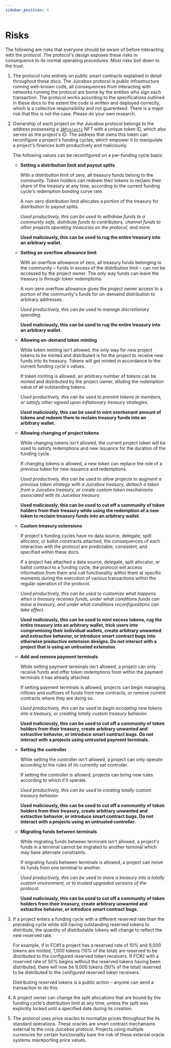 ```yaml
---
sidebar_position: 4
---
```

# Risks 

The following are risks that everyone should be aware of before interacting with the protocol. The protocol's design exposes these risks in consequence to its normal operating procedures. Most risks boil down to the trust. 

1. The protocol runs entirely on public smart contracts explained in detail throughout these docs. The Juicebox protocol is public infrastructure running well-known code, all consequences from interacting with networks running the protocol are borne by the entities who sign each transaction. The protocol works according to the specifications outlined in these docs to the extent the code is written and deployed correctly, which is a collective responsibility and not guarenteed. There is a major risk that this is not the case. Please do your own research.

2. Ownership of each project on the Juicebox protocol belongs to the address possessing a [`JBProjects`](/protocol/api/contracts/jbprojects) NFT with a unique token ID, which also serves as the project's ID. The address that owns this token can reconfigure a project's funding cycles, which empower it to manipulate a project's finances both productively and maliciously.

   The following values can be reconfigured on a per-funding cycle basis:

   * **Setting a distribution limit and payout splits** 
     
     With a distribution limit of zero, all treasury funds belong to the community. Token holders can redeem their tokens to reclaim their share of the treasury at any time, according to the current funding cycle's redemption bonding curve rate.

     A non-zero distribution limit allocates a portion of the treasury for distribution to payout splits.
     
     _Used productively, this can be used to withdraw funds to a community safe, distribute funds to contributors, channel funds to other projects operating treasuries on the protocol, and more._
     
     **Used maliciously, this can be used to rug the entire treasury into an arbitrary wallet.**

   * **Setting an overflow allowance limit** 
     
     With an overflow allowance of zero, all treasury funds belonging to the community – funds in excess of the distribution limit – can not be accessed by the project owner. The only way funds can leave the treasury is through token redemptions. 

     A non-zero overflow allowance gives the project owner access to a portion of the community's funds for on-demaind distribution to arbitrary addresses.
     
     _Used productively, this can be used to manage discretionary spending._

     **Used maliciously, this can be used to rug the entire treasury into an arbitrary wallet.**
  
   * **Allowing on-demand token minting** 

     While token minting isn't allowed, the only way for new project tokens to be minted and distributed is for the project to receive new funds into its treasury. Tokens will get minted in accordance to the current funding cycle's values. 

     If token minting is allowed, an arbitrary number of tokens can be minted and distributed by the project owner, diluting the redemption value of all outstanding tokens.
     
     _Used productively, this can be used to premint tokens to members, or satisfy other agreed upon inflationary treasury strategies._

     **Used maliciously, this can be used to mint exorbenant amount of tokens and redeem them to reclaim treasury funds into an arbitrary wallet.**

   * **Allowing changing of project tokens** 

     While changing tokens isn't allowed, the current project token will be used to satisfy redemptions and new issuance for the duration of the funding cycle. 

     If changing tokens is allowed, a new token can replace the role of a previous token for new issuance and redemptions. 
     
     _Used productively, this can be used to allow projects to augment a previous token strategy with a Juicebox treasury, dettach a token from a Juicebox treasury, or create custom token mechanisms associated with its Juicebox treasury._

     **Used maliciously, this can be used to cut off a community of token holders from their treasury while using the redemption of a new token to reclaim treasury funds into an arbitrary wallet.**

   * **Custom treasury extensions** 
    
     If project's funding cycles have no data source, delegate, split allocator, or ballot constracts attached, the consequences of each interaction with the protocol are predictable, consistent, and specified within these docs.

     If a project has attached a data source, delegate, split allocator, or ballot contract to a funding cycle, the protocol will access information from them and call functionality within them at specific moments during the execution of various transactions within the regular operation of the protocol.
     
     _Used productively, this can be used to customize what happens when a treasury receives funds, under what conditions funds can leave a treasury, and under what conditions reconfigurations can take effect._

     **Used maliciously, this can be used to mint excess tokens, rug the entire treasury into an arbitrary wallet, trick users into compromising their individual wallets, create arbitrary unwanted and extractive behavior, or introduce smart contract bugs into otherwise productive extension designs. Do not interact with a project that is using an untrusted extension.**

   * **Add and remove payment terminals** 

     While setting payment terminals isn't allowed, a project can only receive funds and offer token redemptions from within the payment terminals it has already attached. 

     If setting payment terminals is allowed, projects can begin managing inflows and outflows of funds from new contracts, or remove current contracts where they are doing so.
     
     _Used productively, this can be used to begin accepting new tokens into a treasury, or creating totally custom treasury behavior._

     **Used maliciously, this can be used to cut off a community of token holders from their treasury, create arbitrary unwanted and extractive behavior, or introduce smart contract bugs. Do not interact with a projects using untrusted payment terminals.**

   * **Setting the controller** 

     While setting the controller isn't allowed, a project can only operate according to the rules of its currently set controller. 

     If setting the controller is allowed, projects can bring new rules according to which it'll operate.
     
     _Used productively, this can be used to creating totally custom treasury behavior._

     **Used maliciously, this can be used to cut off a community of token holders from their treasury, create arbitrary unwanted and extractive behavior, or introduce smart contract bugs. Do not interact with a projects using an untrusted controller.**

   * **Migrating funds between terminals** 

     While migrating funds between terminals isn't allowed, a project's funds in a terminal cannot be migrated to another terminal which may have alternate constraints. 

     If migrating funds between terminals is allowed, a project can move its funds from one terminal to another.
     
     _Used productively, this can be used to move a treasury into a totally custom environment, or to trusted upgraded versions of the protocol._

     **Used maliciously, this can be used to cut off a community of token holders from their treasury, create arbitrary unwanted and extractive behavior, or introduce smart contract bugs.**



3. If a project enters a funding cycle with a different reserved rate than the preceding cycle while still having outstanding reserved tokens to distribute, the quantity of distributable tokens will change to reflect the new reserved rate.
 
   For example, if in FC#1 a project has a reserved rate of 10% and 9,000 tokens are minted, 1,000 tokens (10% of the total) are reserved to be distributed to the configured reserved token receivers. If FC#2 with a reserved rate of 50% begins without the reserved tokens having been distributed, there will now be 9,000 tokens (50% of the total) reserved to be distributed to the configured reserved token receivers. 

   Distributing reserved tokens is a public action – anyone can send a transaction to do this.

4. A project owner can change the split allocations that are bound by the funding cycle's distribution limit at any time, unless the split was explicitly locked until a specified date during its creation.

5. The protocol uses price oracles to normalize prices throughout the its standard operations. These oracles are smart contract mechanisms external to the core Juicebox protocol. Projects using multiple currencies for certain functionality bare the risk of these external oracle systems misreporting price values. 
